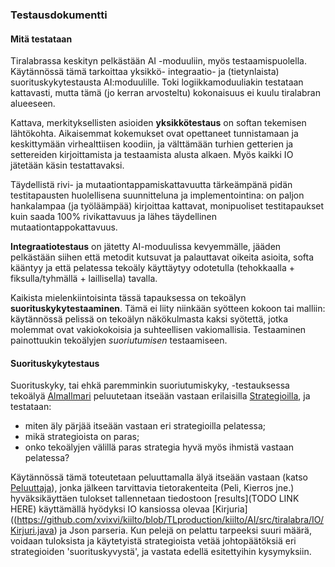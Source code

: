 ### Testausdokumentti

#### Mitä testataan

Tiralabrassa keskityn pelkästään AI -moduuliin, myös testaamispuolella. Käytännössä tämä tarkoittaa yksikkö- integraatio- ja (tietynlaista) suorituskykytestausta AI:moduulille. Toki logiikkamoduuliakin testataan kattavasti, mutta tämä (jo kerran arvosteltu) kokonaisuus ei kuulu tiralabran alueeseen.

Kattava, merkityksellisten asioiden **yksikkötestaus** on softan tekemisen lähtökohta. Aikaisemmat kokemukset ovat opettaneet tunnistamaan ja keskittymään virhealttiisen koodiin, ja välttämään turhien getterien ja settereiden kirjoittamista ja testaamista alusta alkaen. Myös kaikki IO jätetään käsin testattavaksi.

Täydellistä rivi- ja mutaationtappamiskattavuutta tärkeämpänä pidän testitapausten huolellisena suunnitteluna ja implementointina: on paljon hankalampaa (ja työläämpää) kirjoittaa kattavat, monipuoliset testitapaukset kuin saada 100% rivikattavuus ja lähes täydellinen mutaationtappokattavuus.

**Integraatiotestaus** on jätetty AI-moduulissa kevyemmälle, jääden pelkästään siihen että metodit kutsuvat ja palauttavat oikeita asioita, softa kääntyy ja että pelatessa tekoäly käyttäytyy odotetulla (tehokkaalla + fiksulla/tyhmällä + laillisella) tavalla.

Kaikista mielenkiintoisinta tässä tapauksessa on tekoälyn **suorituskykytestaaminen**. Tämä ei liity niinkään syötteen kokoon tai malliin: käytännössä pelissä on tekoälyn näkökulmasta kaksi syötettä, jotka molemmat ovat vakiokokoisia ja suhteellisen vakiomallisia. Testaaminen painottuukin tekoälyjen *suoriutumisen* testaamiseen.

#### Suorituskykytestaus

Suorituskyky, tai ehkä paremminkin suoriutumiskyky, -testauksessa tekoälyä [AlmaIlmari](https://github.com/xvixvi/kiilto/blob/TLproduction/kiilto/AI/src/tiralabra/AlmariIlmari.java) peluutetaan itseään vastaan erilaisilla [Strategioilla](https://github.com/xvixvi/kiilto/blob/TLproduction/kiilto/AI/src/tiralabra/tietorakenteet/Strategia.java), ja testataan:

- miten äly pärjää itseään vastaan eri strategioilla pelatessa;
- mikä strategioista on paras;
- onko tekoälyjen välillä paras strategia hyvä myös ihmistä vastaan pelatessa?

Käytännössä tämä toteutetaan peluuttamalla älyä itseään vastaan (katso [Peluuttaja](https://github.com/xvixvi/kiilto/blob/TLproduction/kiilto/AI/src/tiralabra/iterointi/Peluuttaja.java)), jonka jälkeen tarvittavia tietorakenteita (Peli, Kierros jne.) hyväksikäyttäen tulokset tallennetaan tiedostoon [results](TODO LINK HERE) käyttämällä hyödyksi IO kansiossa olevaa [Kirjuria]((https://github.com/xvixvi/kiilto/blob/TLproduction/kiilto/AI/src/tiralabra/IO/Kirjuri.java) ja Json parseria. Kun pelejä on pelattu tarpeeksi suuri määrä, voidaan tuloksista ja käytetyistä strategioista vetää johtopäätöksiä eri strategioiden 'suorituskyvystä', ja vastata edellä esitettyihin kysymyksiin.

